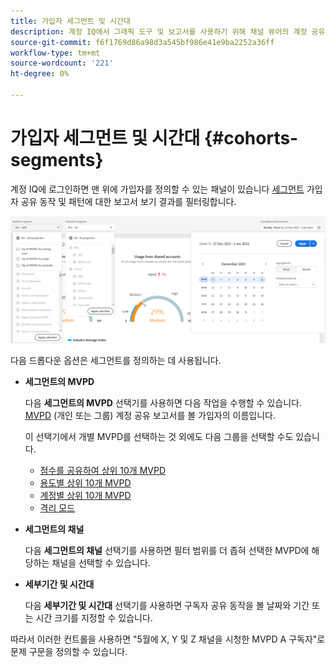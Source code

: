 ```yaml
---
title: 가입자 세그먼트 및 시간대
description: 계정 IQ에서 그래픽 도구 및 보고서를 사용하기 위해 채널 뷰어의 계정 공유 가능성 및 패턴을 측정하려면 집단을 정의하거나 가입자 세그먼트를 선택합니다.
source-git-commit: f6f1769d86a98d3a545bf986e41e9ba2252a36ff
workflow-type: tm+mt
source-wordcount: '221'
ht-degree: 0%

---
```



# 가입자 세그먼트 및 시간대 {#cohorts-segments}

계정 IQ에 로그인하면 맨 위에 가입자를 정의할 수 있는 패널이 있습니다 [세그먼트](/help/AccountIQ/product-concepts.md#segment-segmet-def) 가입자 공유 동작 및 패턴에 대한 보고서 보기 결과를 필터링합니다.

![](assets/filter-panel.png)

다음 드롭다운 옵션은 세그먼트를 정의하는 데 사용됩니다.

* **세그먼트의 MVPD**

   다음 **세그먼트의 MVPD** 선택기를 사용하면 다음 작업을 수행할 수 있습니다. [MVPD](/help/AccountIQ/product-concepts.md#mvpd-def) (개인 또는 그룹) 계정 공유 보고서를 볼 가입자의 이름입니다.

   이 선택기에서 개별 MVPD를 선택하는 것 외에도 다음 그룹을 선택할 수도 있습니다.
   * [점수를 공유하여 상위 10개 MVPD](/help/AccountIQ/product-concepts.md#top-mvpds-def)
   * [용도별 상위 10개 MVPD](/help/AccountIQ/product-concepts.md#top-mvpds-def)
   * [계정별 상위 10개 MVPD](/help/AccountIQ/product-concepts.md#top-mvpds-def)
   * [격리 모드](/help/AccountIQ/isolation-mode.md)

* **세그먼트의 채널**

   다음 **세그먼트의 채널** 선택기를 사용하면 필터 범위를 더 좁혀 선택한 MVPD에 해당하는 채널을 선택할 수 있습니다.

   <!--For example, you can define your segment as the "subscribers of the MVPD A that watched the channels X, Y, and Z".-->

* **세부기간 및 시간대**

   다음 **세부기간 및 시간대** 선택기를 사용하면 구독자 공유 동작을 볼 날짜와 기간 또는 시간 크기를 지정할 수 있습니다.

따라서 이러한 컨트롤을 사용하면 &quot;5월에 X, Y 및 Z 채널을 시청한 MVPD A 구독자&quot;로 문제 구문을 정의할 수 있습니다.
